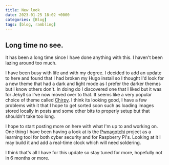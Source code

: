 ```yaml
---
title: New look
date: 2023-01-25 18:02 +0000
categories: [Blog]
tags: [blog, rambling]
---
```


## Long time no see.

It has been a long time since I have done anything with this. I haven't been lazing around too much.

I have been busy with life and with my degree. I decided to add an update to here and found that I had broken my Hugo install so I thought I'd look for a new theme that had a dark and light mode as I prefer the darker themes but I know others don't. In doing do I discovered one that I liked but it was for Jekyll so I've now moved over to that. It seems like a very popular choice of theme called [Chirpy](https://github.com/cotes2020/jekyll-theme-chirpy/issues). I think its looking good, I have a few problems with it that I hope to get sorted soon such as loading images stored locally in posts and some other bits to properly setup but that shouldn't take too long. 


I hope to start posting more on here with what I'm up to and working on.
One thing I have been having a look at is the [Pwnagotchi](https://pwnagotchi.ai) project as a learning tool for both cyber security and for Raspberry Pi's. Looking at it I may build it and add a real-time clock which will need soldering.

I think that's all I have for this update so stay tuned for more, hopefully not in 6 months or more.
